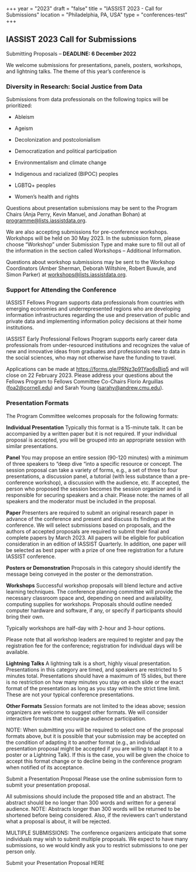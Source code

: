 +++
year = "2023"
draft = "false"
title = "IASSIST 2023 - Call for Submissions"
location = "Philadelphia, PA, USA"
type = "conferences-test"
+++

## IASSIST 2023 Call for Submissions

Submitting Proposals – **DEADLINE: 6 December 2022**

We welcome submissions for presentations, panels, posters, workshops, and lightning talks. The theme of this year’s conference is 

### Diversity in Research: Social Justice from Data

Submissions from data professionals on the following topics will be prioritized: 

- Ableism

- Ageism

- Decolonization and postcolonialism

- Democratization and political participation

- Environmentalism and climate change

- Indigenous and racialized (BIPOC) peoples

- LGBTQ+ peoples

- Women’s health and rights


Questions about presentation submissions may be sent to the Program Chairs (Anja Perry, Kevin Manuel, and Jonathan Bohan) at programme@lists.iassistdata.org. 

We are also accepting submissions for pre-conference workshops. Workshops will be held on 30 May 2023. In the submission form, please choose “Workshop” under Submission Type and make sure to fill out all of the information in the section called Workshops – Additional Information.

Questions about workshop submissions may be sent to the Workshop Coordinators (Amber Sherman, Deborah Wiltshire, Robert Buwule, and Simon Parker) at workshops@lists.iassistdata.org.

### Support for Attending the Conference

IASSIST Fellows Program supports data professionals from countries with emerging economies and underrepresented regions who are developing information infrastructures regarding the use and preservation of public and private data and implementing information policy decisions at their home institutions.

IASSIST Early Professional Fellows Program supports early career data professionals from under-resourced institutions and recognizes the value of new and innovative ideas from graduates and professionals new to data in the social sciences, who may not otherwise have the funding to travel.

Applications can be made at https://forms.gle/PRNz3p91Yao6sBjq5 and will close on 22 February 2023. Please address your questions about the Fellows Program to Fellows Committee Co-Chairs Florio Arguillas (foa2@cornell.edu) and Sarah Young (sarahy@andrew.cmu.edu).

### Presentation Formats

The Program Committee welcomes proposals for the following formats:

**Individual Presentation**
Typically this format is a 15-minute talk. It can be accompanied by a written paper but it is not required. If your individual proposal is accepted, you will be grouped into an appropriate session with similar presentations.

**Panel**
You may propose an entire session (90-120 minutes) with a minimum of three speakers to “deep dive “into a specific resource or concept. The session proposal can take a variety of forms, e.g., a set of three to four presentations, a discussion panel, a tutorial (with less substance than a pre-conference workshop), a discussion with the audience, etc. If accepted, the person who proposed the session becomes the session organizer and is responsible for securing speakers and a chair. Please note: the names of all speakers and the moderator must be included in the proposal.

**Paper**
Presenters are required to submit an original research paper in advance of the conference and present and discuss its findings at the conference. We will select submissions based on proposals, and the authors of accepted proposals are required to submit their final and complete papers by March 2023. All papers will be eligible for publication consideration in an edition of IASSIST Quarterly. In addition, one paper will be selected as best paper with a prize of one free registration for a future IASSIST conference.

**Posters or Demonstration**
Proposals in this category should identify the message being conveyed in the poster or the demonstration.

**Workshops**
Successful workshop proposals will blend lecture and active learning techniques. The conference planning committee will provide the necessary classroom space and, depending on need and availability, computing supplies for workshops. Proposals should outline needed computer hardware and software, if any, or specify if participants should bring their own.

Typically workshops are half-day with 2-hour and 3-hour options.

Please note that all workshop leaders are required to register and pay the registration fee for the conference; registration for individual days will be available.

**Lightning Talks**
A lightning talk is a short, highly visual presentation. Presentations in this category are timed, and speakers are restricted to 5 minutes total. Presentations should have a maximum of 15 slides, but there is no restriction on how many minutes you stay on each slide or the exact format of the presentation as long as you stay within the strict time limit. These are not your typical conference presentations.

**Other Formats**
Session formats are not limited to the ideas above; session organizers are welcome to suggest other formats. We will consider interactive formats that encourage audience participation.

NOTE: When submitting you will be required to select one of the proposal formats above, but it is possible that your submission may be accepted on the condition of adapting it to another format (e.g., an individual presentation proposal might be accepted if you are willing to adapt it to a poster or a Lightning Talk). If this is the case, you will be given the choice to accept this format change or to decline being in the conference program when notified of its acceptance.

Submit a Presentation Proposal
Please use the online submission form  to submit your presentation proposal.

All submissions should include the proposed title and an abstract. The abstract should be no longer than 300 words and written for a general audience. NOTE: Abstracts longer than 300 words will be returned to be shortened before being considered. Also, if the reviewers can’t understand what a proposal is about, it will be rejected.

MULTIPLE SUBMISSIONS: The conference organizers anticipate that some individuals may wish to submit multiple proposals. We expect to have many submissions, so we would kindly ask you to restrict submissions to one per person only.

Submit your Presentation Proposal HERE

